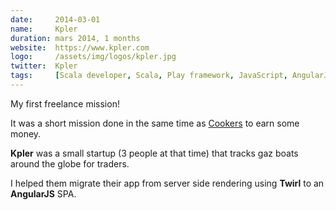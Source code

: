```yaml
---
date:     2014-03-01
name:     Kpler
duration: mars 2014, 1 months
website:  https://www.kpler.com
logo:     /assets/img/logos/kpler.jpg
twitter:  Kpler
tags:     [Scala developer, Scala, Play framework, JavaScript, AngularJS, Freelance]
---
```


My first freelance mission! <i class="fas fa-dollar-sign"></i> <i class="fas fa-dollar-sign"></i> <i class="fas fa-dollar-sign"></i>

It was a short mission done in the same time as [Cookers](#cookers) to earn some money.

**Kpler** was a small startup (3 people at that time) that tracks gaz boats around the globe for traders.

I helped them migrate their app from server side rendering using **Twirl** to an **AngularJS** SPA.
